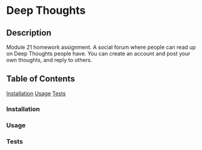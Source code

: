 # Deep Thoughts

## Description
Module 21 homework assignment. A social forum where people can read up on Deep Thoughts people have. You can create an account and post your own thoughts, and reply to others. 

## Table of Contents
[Installation](link)
[Usage](link)
[Tests](link)

### Installation


### Usage


### Tests

